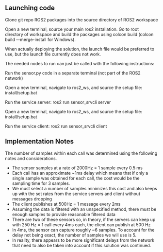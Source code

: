 
## Launching code
Clone git repo ROS2 packages into the source directory of ROS2 workspace

Open a new terminal, source your main ros2 installation. Go to root directory of workspace and 
build the packages using colcon build (colcon build --merge-install for Windows).

When actually deploying the solution, the launch file would be preferred to use, but
the launch file currently does not work.

The needed nodes to run can just be called with the following instructions:

Run the sensor.py code in a separate terminal (not part of the ROS2 network)

Open a new terminal, navigate to ros2_ws, and source the setup file: install/setup.bat

Run the service server: 
  ros2 run sensor_srvcli server

Open a new terminal, navigate to ros2_ws, and source the setup file: install/setup.bat

Run the service client: 
  ros2 run sensor_srvcli client



## Implementation Notes
The number of samples within each call was determined using the following notes and considerations.
- The sensor samples at a rate of 2000Hz = 1 sample every 0.5 ms
- Each call has an approximate ~1ms delay which means that if only a single sample was obtained for each call,
  the cost would be the sampling time for 3 samples.
- We must select a number of samples minimizes this cost and also keeps up with the set rates from the service servers and client without messages dropping
- The client publishes at 500Hz = 1 message every 2ms
- Assuming the data is filtered with an unspecified method, there must be enough samples to provide reasonable filtered data
- There are two of these sensors so, in theory, if the servers can keep up with 250 Hz = 1 call every 4ms each, the client can publish at 500 Hz
- In 4ms, the sensor can capture roughly ~6 samples. To account for the delay not being exact, the number of samples we will use is 5.
- In reality, there appears to be more significant delays from the network that need to also be taken into account if this solution
was continued.

